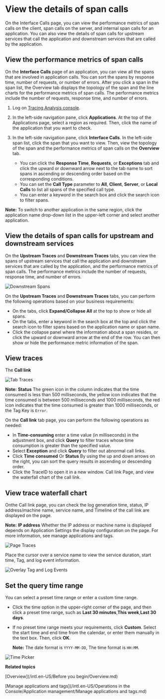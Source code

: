 # View the details of span calls

On the Interface Calls page, you can view the performance metrics of span calls on the client, span calls on the server, and internal span calls for an application. You can also view the details of span calls for upstream services that call the application and downstream services that are called by the application.

## View the performance metrics of span calls

On the **Interface Calls** page of an application, you can view all the spans that are involved in application calls. You can sort the spans by response time, number of requests, or number of errors. After you click a span in the span list, the Overview tab displays the topology of the span and the line charts for the performance metrics of span calls. The performance metrics include the number of requests, response time, and number of errors.

1.  Log on [Tracing Analysis console](https://tracing-sg.console.aliyun.com/).

2.  In the left-side navigation pane, click **Applications**. At the top of the Applications page, select a region as required. Then, click the name of the application that you want to check.

3.  In the left-side navigation pane, click **Interface Calls**. In the left-side span list, click the span that you want to view. Then, view the topology of the span and the performance metrics of span calls on the **Overview** tab.

    -   You can click the **Response Time**, **Requests**, or **Exceptions** tab and click the upward or downward arrow next to the tab name to sort spans in ascending or descending order based on the corresponding conditions.
    -   You can set the **Call Type** parameter to **All**, **Client**, **Server**, or **Local Calls** to list all spans of the specified call type.
    -   You can enter a keyword in the search box and click the search icon to filter spans.

**Note:** To switch to another application in the same region, click the application name drop-down list in the upper-left corner and select another application.

## View the details of span calls for upstream and downstream services

On the **Upstream Traces** and **Downstream Traces** tabs, you can view the spans of upstream services that call the application and downstream services that are called by the application, and the performance metrics of span calls. The performance metrics include the number of requests, response time, and number of errors.

![Downstream Spans](../images/p53842.png "Downstream Traces tab")

On the **Upstream Traces** and **Downstream Traces** tabs, you can perform the following operations based on your business requirements:

-   On the tabs, click **Expand/Collapse All** at the top to show or hide all spans.
-   On the tabs, enter a keyword in the search box at the top and click the search icon to filter spans based on the application name or span name.
-   Click the collapse panel where the information about a span resides, or click the upward or downward arrow at the end of the row. You can then show or hide the performance metric information of the span.

## View traces

The **Call link**

![Tab Traces](../images/p53826.png "Trace tab")

**Note:** **Status** The green icon in the column indicates that the time consumed is less than 500 milliseconds, the yellow icon indicates that the time consumed is between 500 milliseconds and 1000 milliseconds, the red icon indicates that the time consumed is greater than 1000 milliseconds, or the Tag Key is `Error`.

On the **Call link** tab page, you can perform the following operations as needed:

-   In **Time-consuming** enter a time value \(in milliseconds\) in the adjustment box, and click **Query** to filter traces whose time consumption is greater than the specified value.
-   Select **Exception** and click **Query** to filter out abnormal call links.
-   Click **Time consumed** Or **Status** By using the up and down arrows on the right, you can sort the query results in ascending or descending order.
-   Click the TraceID to open it in a new window. Call link Page, and view the waterfall chart of the call link.

## View trace waterfall chart

Onthe Call link page, you can check the log generation time, status, IP address/machine name, service name, and Timeline of the call link are displayed on the page.

**Note:** **IP address** Whether the IP address or machine name is displayed depends on Application Settings the display configuration on the page. For more information, see manage applications and tags.

![Page Traces](../images/p53827.png "Trace page")

Place the cursor over a service name to view the service duration, start time, Tag, and log event information.

![Overlay Tag and Log Events](https://static-aliyun-doc.oss-accelerate.aliyuncs.com/assets/img/en-US/3806359851/p53828.png)

## Set the query time range

You can select a preset time range or enter a custom time range.

-   Click the time option in the upper-right corner of the page, and then click a preset time range, such as **Last 30 minutes**,**This week**,**Last 30 days**.
-   If no preset time range meets your requirements, click **Custom**. Select the start time and end time from the calendar, or enter them manually in the text box. Then, click **OK**.

    **Note:** The date format is `YYYY-MM-DD`, The time format is `HH:MM`.


![Time Picker](../images/p53830.png "Query time range selector")

**Related topics**  


[Overview](/intl.en-US/Before you begin/Overview.md)

[Manage applications and tags](/intl.en-US/Operations in the Console/Application management/Manage applications and tags.md)

